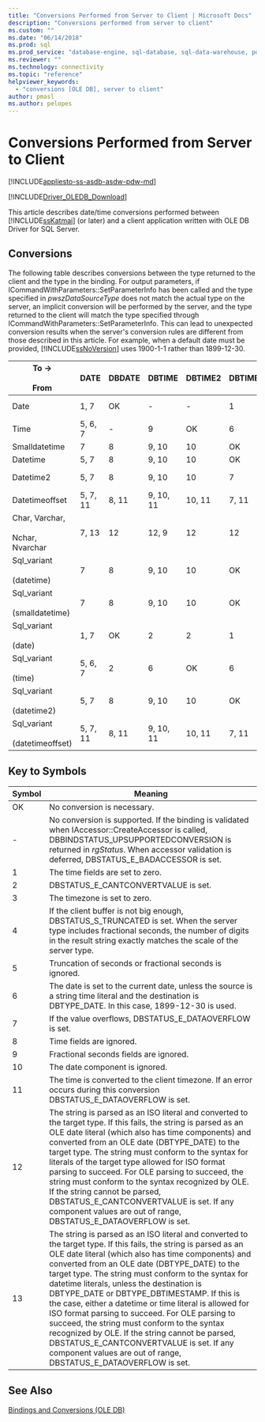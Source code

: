 ```yaml
---
title: "Conversions Performed from Server to Client | Microsoft Docs"
description: "Conversions performed from server to client"
ms.custom: ""
ms.date: "06/14/2018"
ms.prod: sql
ms.prod_service: "database-engine, sql-database, sql-data-warehouse, pdw"
ms.reviewer: ""
ms.technology: connectivity
ms.topic: "reference"
helpviewer_keywords: 
  - "conversions [OLE DB], server to client"
author: pmasl
ms.author: pelopes
---
```

# Conversions Performed from Server to Client
[!INCLUDE[appliesto-ss-asdb-asdw-pdw-md](../../../includes/appliesto-ss-asdb-asdw-pdw-md.md)]

[!INCLUDE[Driver_OLEDB_Download](../../../includes/driver_oledb_download.md)]

  This article describes date/time conversions performed between [!INCLUDE[ssKatmai](../../../includes/sskatmai-md.md)] (or later) and a client application written with OLE DB Driver for SQL Server.  
  
## Conversions  
 The following table describes conversions between the type returned to the client and the type in the binding. For output parameters, if ICommandWithParameters::SetParameterInfo has been called and the type specified in *pwszDataSourceType* does not match the actual type on the server, an implicit conversion will be performed by the server, and the type returned to the client will match the type specified through ICommandWithParameters::SetParameterInfo. This can lead to unexpected conversion results when the server's conversion rules are different from those described in this article. For example, when a default date must be provided, [!INCLUDE[ssNoVersion](../../../includes/ssnoversion-md.md)] uses 1900-1-1 rather than 1899-12-30.  
  
|To -><br /><br /> From|DATE|DBDATE|DBTIME|DBTIME2|DBTIMESTAMP|DBTIMESTAMPOFFSET|FILETIME|BYTES|VARIANT|SSVARIANT|BSTR|STR|WSTR|  
|----------------------|----------|------------|------------|-------------|-----------------|-----------------------|--------------|-----------|-------------|---------------|----------|---------|----------|  
|Date|1, 7|OK|-|-|1|1, 3|1, 7|-|OK (VT_BSTR)|OK|OK|4|4|  
|Time|5, 6, 7|-|9|OK|6|3, 6|5, 6|-|OK (VT_BSTR)|OK|OK|4|4|  
|Smalldatetime|7|8|9, 10|10|OK|3|7|-|7 (VT_DATE)|OK|OK|4|4|  
|Datetime|5, 7|8|9, 10|10|OK|3|7|-|7 (VT_DATE)|OK|OK|4|4|  
|Datetime2|5, 7|8|9, 10|10|7|3|5, 7|-|OK (VT_BSTR)|OK|OK|4|4|  
|Datetimeoffset|5, 7, 11|8, 11|9, 10, 11|10, 11|7, 11|OK|5, 7, 11|-|OK (VT_BSTR)|OK|OK|4|4|  
|Char, Varchar,<br /><br /> Nchar, Nvarchar|7, 13|12|12, 9|12|12|12|7, 13|N/A|N/A|N/A|N/A|N/A|N/A|  
|Sql_variant<br /><br /> (datetime)|7|8|9, 10|10|OK|3|7|-|7(VT_DATE)|OK|OK|4|4|  
|Sql_variant<br /><br /> (smalldatetime)|7|8|9, 10|10|OK|3|7|-|7(VT_DATE)|OK|OK|4|4|  
|Sql_variant<br /><br /> (date)|1, 7|OK|2|2|1|1, 3|1, 7|-|OK(VT_BSTR)|OK|OK|4|4|  
|Sql_variant<br /><br /> (time)|5, 6, 7|2|6|OK|6|3, 6|5, 6|-|OK(VT_BSTR)|OK|OK|4|4|  
|Sql_variant<br /><br /> (datetime2)|5, 7|8|9, 10|10|OK|3|5, 7|-|OK(VT_BSTR)|OK|OK|4|4|  
|Sql_variant<br /><br /> (datetimeoffset)|5, 7, 11|8, 11|9, 10, 11|10, 11|7, 11|OK|5, 7, 11|-|OK(VT_BSTR)|OK|OK|4|4|  
  
## Key to Symbols  
  
|Symbol|Meaning|  
|------------|-------------|  
|OK|No conversion is necessary.|  
|-|No conversion is supported. If the binding is validated when IAccessor::CreateAccessor is called, DBBINDSTATUS_UPSUPPORTEDCONVERSION is returned in *rgStatus*. When accessor validation is deferred, DBSTATUS_E_BADACCESSOR is set.|  
|1|The time fields are set to zero.|  
|2|DBSTATUS_E_CANTCONVERTVALUE is set.|  
|3|The timezone is set to zero.|  
|4|If the client buffer is not big enough, DBSTATUS_S_TRUNCATED is set. When the server type includes fractional seconds, the number of digits in the result string exactly matches the scale of the server type.|  
|5|Truncation of seconds or fractional seconds is ignored.|  
|6|The date is set to the current date, unless the source is a string time literal and the destination is DBTYPE_DATE. In this case, 1899-12-30 is used.|  
|7|If the value overflows, DBSTATUS_E_DATAOVERFLOW is set.|  
|8|Time fields are ignored.|  
|9|Fractional seconds fields are ignored.|  
|10|The date component is ignored.|  
|11|The time is converted to the client timezone. If an error occurs during this conversion DBSTATUS_E_DATAOVERFLOW is set.|  
|12|The string is parsed as an ISO literal and converted to the target type. If this fails, the string is parsed as an OLE date literal (which also has time components) and converted from an OLE date (DBTYPE_DATE) to the target type. The string must conform to the syntax for literals of the target type allowed for ISO format parsing to succeed. For OLE parsing to succeed, the string must conform to the syntax recognized by OLE. If the string cannot be parsed, DBSTATUS_E_CANTCONVERTVALUE is set. If any component values are out of range, DBSTATUS_E_DATAOVERFLOW is set.|  
|13|The string is parsed as an ISO literal and converted to the target type. If this fails, the string is parsed as an OLE date literal (which also has time components) and converted from an OLE date (DBTYPE_DATE) to the target type. The string must conform to the syntax for datetime literals, unless the destination is DBTYPE_DATE or DBTYPE_DBTIMESTAMP. If this is the case, either a datetime or time literal is allowed for ISO format parsing to succeed. For OLE parsing to succeed, the string must conform to the syntax recognized by OLE. If the string cannot be parsed, DBSTATUS_E_CANTCONVERTVALUE is set. If any component values are out of range, DBSTATUS_E_DATAOVERFLOW is set.|  
  
## See Also  
 [Bindings and Conversions &#40;OLE DB&#41;](../../oledb/ole-db-date-time/conversions-ole-db.md)  
  
  
